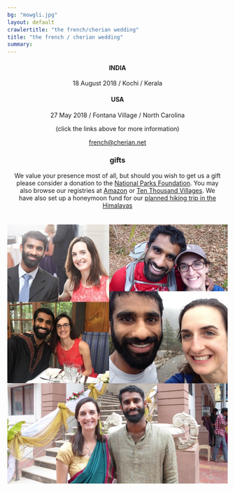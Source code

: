 ```yaml
---
bg: "mowgli.jpg"
layout: default
crawlertitle: "the french/cherian wedding"
title: "the french / cherian wedding"
summary:
---
```


<div style="margin-bottom: 7%; margin-right: 3%; margin-left: 3%" align="center" markdown="1">

#### INDIA

18 August 2018 / Kochi / Kerala

#### USA

27 May 2018 / Fontana Village / North Carolina

(click the links above for more information)

[french@cherian.net](mailto:french@cherian.net)

### gifts

We value your presence most of all, but should you wish to get us a gift please consider a donation to the [National Parks Foundation](https://www.nationalparks.org/). You may also browse our registries at  [Amazon](https://www.amazon.com/wedding/share/french-cherian) or [Ten Thousand Villages](https://www.tenthousandvillages.com/giftregistry/view/index/id/6935f7dbb76713135f973c35416e3cd7/).
We have also set up a honeymoon fund for our [planned hiking trip in the Himalayas](https://www.honeyfund.com/wedding/FrenchCherian4ever)


<!-- #### GIFTS -->

<!-- We value your presence most of all, but should you wish to get us a gift please consider a donation to the [National Parks Foundation](https://www.nationalparks.org/). You may also browse our registries at  [Amazon](https://www.amazon.com/wedding/share/french-cherian) or [Ten Thousand Villages](https://www.tenthousandvillages.com/giftregistry/view/index/id/6935f7dbb76713135f973c35416e3cd7/). We have also set up a honeymoon fund for our [planned hiking trip in the Himalayas](https://www.honeyfund.com/wedding/FrenchCherian4ever) -->

</div>

<img class="collage" style=""  src="assets/images/collage.jpg">

<!-- {% for post in site.posts limit: 5 %} -->
<!--   <article class="index-page"> -->
<!--     <h2><a href="{{ post.url | relative_url }}">{{ post.title }}</a></h2> -->
<!--     {{ post.excerpt }} -->
<!--   </article> -->
<!-- {% endfor %} -->
